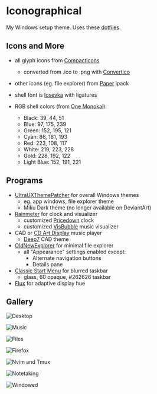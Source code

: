 # Iconographical

My Windows setup theme. Uses these [dotfiles](https://github.com/thilan-tran/dotfiles).

## Icons and More

- all glyph icons from [Compacticons](https://www.deviantart.com/tatosxl/art/Compacticons-479216575)
  - converted from .ico to .png with [Convertico](https://convertico.com/)
- other icons (eg. file explorer) from [Paper](https://www.deviantart.com/niivu/art/Paper-iPack-704858265) ipack

- shell font is [Iosevka](https://github.com/be5invis/Iosevka) with ligatures
- RGB shell colors (from [One Monokai](https://github.com/azemoh/vscode-one-monokai)):
  - Black:      39, 44, 51
  - Blue:       97, 175, 239
  - Green:      152, 195, 121
  - Cyan:       86, 181, 193
  - Red:        223, 108, 117
  - White:      219, 223, 228
  - Gold:       228, 192, 122
  - Light Blue: 152, 191, 221

## Programs

- [UltraUXThemePatcher](https://www.syssel.net/hoefs/software_uxtheme.php?lang=en) for overall Windows themes
  - eg. app windows, file explorer theme
  - Miku Dark theme (no longer available on DeviantArt)
- [Rainmeter](https://www.rainmeter.net/) for clock and visualizer
  - customized [Pricedown](https://www.deviantart.com/hello-123456/art/Pricedown-Rainmeter-Clock-185263055) clock
  - customized [VisBubble](https://www.deviantart.com/undefinist/art/VisBubble-Round-Visualizer-for-Rainmeter-488601501) music visualizer
- CAD or [CD Art Display](http://www.cdartdisplay.byethost8.com/?i=1) music player
  - [Deep7](https://www.deviantart.com/escasmu/art/dEEP7-Cad-170705325) CAD theme
- [OldNewExplorer](https://www.majorgeeks.com/files/details/oldnewexplorer.html) for minimal file explorer
  - all "Appearance" settings enabled except:
    - Alternate navigation buttons
    - Details pane
- [Classic Start Menu](http://www.classicshell.net/) for blurred taskbar
  - glass, 60 opaque, #262626 taskbar
- [Flux](https://justgetflux.com/) for adaptive display hue

## Gallery

![Desktop](https://imgur.com/TBA0Qf9.png)

![Music](https://imgur.com/65v1xWs.png)

![Files](https://imgur.com/Q9DK9QI.png)

![Firefox](https://imgur.com/BSjOCBO.png)

![Nvim and Tmux](https://imgur.com/H9yjsmj.png)

![Notetaking](https://imgur.com/T8EoBR2.png)

![Windowed](https://imgur.com/h7tL8zc.png)
